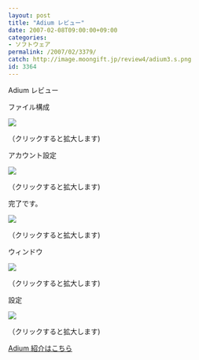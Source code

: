```yaml
---
layout: post
title: "Adium レビュー"
date: 2007-02-08T09:00:00+09:00
categories:
- ソフトウェア
permalink: /2007/02/3379/
catch: http://image.moongift.jp/review4/adium3.s.png
id: 3364
---
```

Adium レビュー  
<!--more-->

ファイル構成

  

[![](http://image.moongift.jp/review4/adium1.s.png)](http://image.moongift.jp/review4/adium1.png)  
  
（クリックすると拡大します)

  

アカウント設定

  

[![](http://image.moongift.jp/review4/adium2.s.png)](http://image.moongift.jp/review4/adium2.png)  
  
（クリックすると拡大します)

  

完了です。

  

[![](http://image.moongift.jp/review4/adium3.s.png)](http://image.moongift.jp/review4/adium3.png)  
  
（クリックすると拡大します)

  

ウィンドウ

  

[![](http://image.moongift.jp/review4/adium4.s.png)](http://image.moongift.jp/review4/adium4.png)  
  
（クリックすると拡大します)

  

設定

  

[![](http://image.moongift.jp/review4/adium5.s.png)](http://image.moongift.jp/review4/adium5.png)  
  
（クリックすると拡大します)

  

[Adium 紹介はこちら](http://oss.moongift.jp/intro/i-3375.html)

